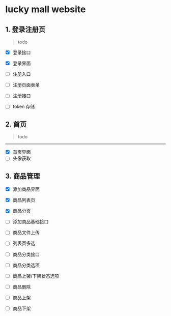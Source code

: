 # lucky mall website

## 1. 登录注册页
> todo
- [x] 登录接口
- [x] 登录界面
- [ ] 注册入口
- [ ] 注册页面表单

- [ ] 注册接口
- [ ] token 存储

## 2. 首页
> todo
--- 
- [x] 首页界面
- [ ] 头像获取
 
## 3. 商品管理
- [x] 添加商品界面
- [x] 商品列表页
- [x] 商品分页
- [ ] 添加商品基础接口
- [ ] 商品文件上传
- [ ] 列表页多选
- [ ] 商品分类接口
- [ ] 商品分类选项
- [ ] 商品上架/下架状态选项
- [ ] 商品删除
- [ ] 商品上架
- [ ] 商品下架

  


